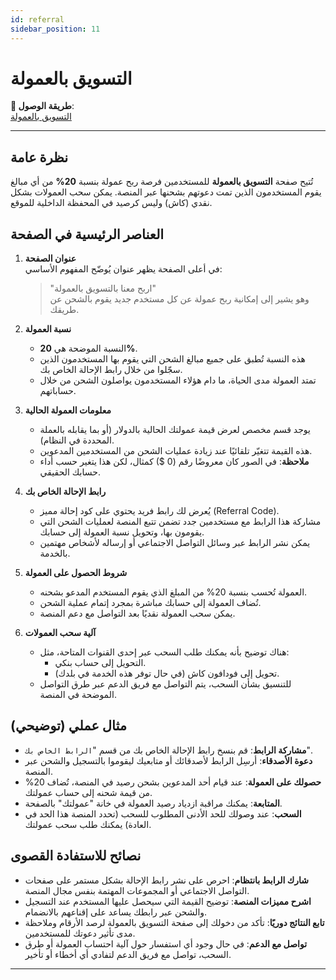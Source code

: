 ```yaml
---
id: referral
sidebar_position: 11
---
```


# التسويق بالعمولة

**🔗 طريقة الوصول**:  
[التسويق بالعمولة](https://app.easy-orders.net/#/referral)

---

## نظرة عامة

تُتيح صفحة **التسويق بالعمولة** للمستخدمين فرصة ربح عمولة بنسبة **20%** من أي مبالغ يقوم المستخدمون الذين تمت دعوتهم بشحنها عبر المنصة. يمكن سحب العمولات بشكل نقدي (كاش) وليس كرصيد في المحفظة الداخلية للموقع.

## العناصر الرئيسية في الصفحة

1. **عنوان الصفحة**  
   في أعلى الصفحة يظهر عنوان يُوضّح المفهوم الأساسي:  
   > "اربح معنا بالتسويق بالعمولة"  
   وهو يشير إلى إمكانية ربح عمولة عن كل مستخدم جديد يقوم بالشحن عن طريقك.

2. **نسبة العمولة**  
   - النسبة الموضحة هي **20%**.  
   - هذه النسبة تُطبق على جميع مبالغ الشحن التي يقوم بها المستخدمون الذين سجّلوا من خلال رابط الإحالة الخاص بك.  
   - تمتد العمولة مدى الحياة، ما دام هؤلاء المستخدمون يواصلون الشحن من خلال حساباتهم.

3. **معلومات العمولة الحالية**  
   - يوجد قسم مخصص لعرض قيمة عمولتك الحالية بالدولار (أو بما يقابله بالعملة المحددة في النظام).  
   - هذه القيمة تتغيّر تلقائيًا عند زيادة عمليات الشحن من المستخدمين المدعوين.  
   - **ملاحظة**: في الصور كان معروضًا رقم (0 $) كمثال، لكن هذا يتغير حسب أداء حسابك الحقيقي.

4. **رابط الإحالة الخاص بك**  
   - يُعرض لك رابط فريد يحتوي على كود إحالة مميز (Referral Code).  
   - مشاركة هذا الرابط مع مستخدمين جدد تضمن تتبع المنصة لعمليات الشحن التي يقومون بها، وتحويل نسبة العمولة إلى حسابك.  
   - يمكن نشر الرابط عبر وسائل التواصل الاجتماعي أو إرساله لأشخاص مهتمين بالخدمة.

5. **شروط الحصول على العمولة**  
   - العمولة تُحسب بنسبة 20% من المبلغ الذي يقوم المستخدم المدعو بشحنه.  
   - تُضاف العمولة إلى حسابك مباشرة بمجرد إتمام عملية الشحن.  
   - يمكن سحب العمولة نقديًا بعد التواصل مع دعم المنصة.

6. **آلية سحب العمولات**  
   - هناك توضيح بأنه يمكنك طلب السحب عبر إحدى القنوات المتاحة، مثل:
     - التحويل إلى حساب بنكي.  
     - تحويل إلى فودافون كاش (في حال توفر هذه الخدمة في بلدك).  
   - للتنسيق بشأن السحب، يتم التواصل مع فريق الدعم عبر طرق التواصل الموضحة في المنصة.

## مثال عملي (توضيحي)

- **مشاركة الرابط**: قم بنسخ رابط الإحالة الخاص بك من قسم "`الرابط الخاص بك`".  
- **دعوة الأصدقاء**: أرسِل الرابط لأصدقائك أو متابعيك ليقوموا بالتسجيل والشحن عبر المنصة.  
- **حصولك على العمولة**: عند قيام أحد المدعوين بشحن رصيد في المنصة، تُضاف 20% من قيمة شحنه إلى حساب عمولتك.  
- **المتابعة**: يمكنك مراقبة ازدياد رصيد العمولة في خانة "عمولتك" بالصفحة.  
- **السحب**: عند وصولك للحد الأدنى المطلوب للسحب (تحدد المنصة هذا الحد في العادة) يمكنك طلب سحب عمولتك.

## نصائح للاستفادة القصوى

- **شارك الرابط بانتظام**: احرص على نشر رابط الإحالة بشكل مستمر على صفحات التواصل الاجتماعي أو المجموعات المهتمة بنفس مجال المنصة.
- **اشرح مميزات المنصة**: توضيح القيمة التي سيحصل عليها المستخدم عند التسجيل والشحن عبر رابطك يساعد على إقناعهم بالانضمام.
- **تابع النتائج دوريًا**: تأكد من دخولك إلى صفحة التسويق بالعمولة لرصد الأرقام وملاحظة مدى تأثير دعوتك للمستخدمين.
- **تواصل مع الدعم**: في حال وجود أي استفسار حول آلية احتساب العمولة أو طرق السحب، تواصل مع فريق الدعم لتفادي أي أخطاء أو تأخير.

---
